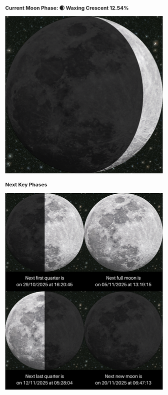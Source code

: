 ### Current Moon Phase: 🌒 Waxing Crescent 12.54%
![Moon Phase](moonphase.png)
### Next Key Phases
![Gallery](gallery.png)